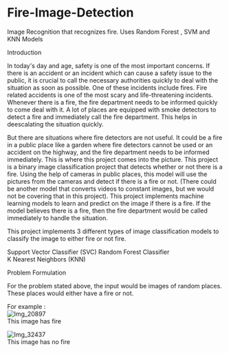 # Fire-Image-Detection
Image Recognition that recognizes fire. Uses Random Forest , SVM and KNN Models


Introduction 


In today's day and age, safety is one of the most important concerns. If there is an accident or an incident which can cause a safety issue to the public, it is crucial to call the necessary authorities quickly to deal with the situation as soon as possible. One of these incidents include fires. Fire related accidents is one of the most scary and life-threatening incidents. Whenever there is a fire, the fire department needs to be informed quickly to come deal with it. A lot of places are equipped with smoke detectors to detect a fire and immediately call the fire department. This helps in deescalating the situation quickly. 


But there are situations where fire detectors are not useful. It could be a fire in a public place like a garden where fire detectors cannot be used or an accident on the highway, and the fire department needs to be informed immediately. This is where this project comes into the picture. This project is a binary image classification project that detects whether or not there is a fire. Using the help of cameras in public places, this model will use the pictures from the cameras and detect if there is a fire or not. (There could be another model that converts videos to constant images, but we would not be covering that in this project). This project implements machine learning models to learn and predict on the image if there is a fire. If the model believes there is a fire, then the fire department would be called immediately to handle the situation. 

This project implements 3 different types of image classification models to classify the image to either fire or not fire. 

Support Vector Classifier (SVC)
Random Forest Classifier  
K Nearest Neighbors (KNN)


Problem Formulation

For the problem stated above, the input would be images of random places. These places would either have a fire or not. 



For example : <br>
![Img_20897](https://github.com/user-attachments/assets/2e63c473-3b9c-445b-8adf-28a3ecad9957) <br>
This image has fire <br>

![Img_32437](https://github.com/user-attachments/assets/a952551e-fd71-4449-95bc-d62e5def3975) <br>
This image has no fire <br>


